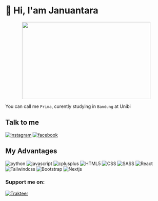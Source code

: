 # :wave: Hi, I'am Januantara

<p align="center">
    <img src="https://i.gifer.com/fetch/w300-preview/86/865a8c96389a6feed2213a9dc5af4291.gif" height="240" width="400"/>
</p>


You can call me `Prima`, curently studying in `Bandung` at Unibi


## Talk to me

[![instagram](https://img.shields.io/badge/Instagram-E4405F?style=for-the-badge&logo=instagram&logoColor=white)](https://www.instagram.com/c0derz_hax0r)
[![facebook](https://img.shields.io/badge/Facebook-00599C?style=for-the-badge&logo=facebook&logoColor=white)](https://web.facebook.com/s3ct0r.cr3w)




## My Advantages

![python](https://img.shields.io/badge/Python-16a085?style=for-the-badge&logo=Python&logoColor=white)
![javascript](https://img.shields.io/badge/JavaScript-323330?style=for-the-badge&logo=javascript&logoColor=F7DF1E)
![cplusplus](https://img.shields.io/badge/C%2B%2B-00599C?style=for-the-badge&logo=c%2B%2B&logoColor=white)
![HTML5](https://img.shields.io/badge/HTML5-E34F26?style=for-the-badge&logo=html5&logoColor=white)
![CSS](https://img.shields.io/badge/CSS-239120?&style=for-the-badge&logo=css3&logoColor=white)
![SASS](https://img.shields.io/badge/Sass-CC6699?style=for-the-badge&logo=sass&logoColor=white)
![React](https://img.shields.io/badge/React-20232A?style=for-the-badge&logo=react&logoColor=61DAFB)
![Tailwindcss](https://img.shields.io/badge/React-20232A?style=for-the-badge&logo=react&logoColor=61DAFB)
![Bootstrap](https://img.shields.io/badge/Bootstrap-563D7C?style=for-the-badge&logo=bootstrap&logoColor=white)
![Nextjs](https://img.shields.io/badge/Nextjs-563D7C?style=for-the-badge&logo=nextjs&logoColor=white)



### Support me on:

[![Trakteer](https://img.shields.io/badge/Trakteer-red?style=for-the-badge)](https://trakteer.id/c0derzhax0r/tip?utm_source=github)
